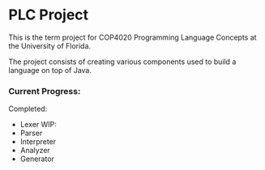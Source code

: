 # PLC Project
This is the term project for COP4020 Programming Language Concepts at the University of Florida.

The project consists of creating various components used to build a language on top of Java.

### Current Progress:
Completed:
- Lexer
WIP:
- Parser
- Interpreter
- Analyzer
- Generator
